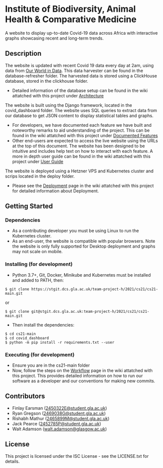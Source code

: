 # Institute of Biodiversity, Animal Health & Comparative Medicine
A website to display up-to-date Covid-19 data across Africa with interactive graphs showcasing recent and long-term trends. 


## Description
The website is updated with recent Covid 19 data every day at 2am, using data from [Our World in Data](https://ourworldindata.org). This data harvester can be found in the database-refresher folder. The harvested data is stored using a ClickHouse database, stored in the clickhouse folder.
- Detailed information of the database setup can be found in the wiki attatched with this project under [Architecture](https://stgit.dcs.gla.ac.uk/team-project-h/2021/cs21/cs21-main/-/wikis/Architecture) 


The website is built using the Django framework, located in the covid_dashboard folder. The website uses SQL queries to extract data from our database to get JSON content to display statistical tables and graphs.
- For developers, we have documented each feature we have built and noteworthy remarks to aid understanding of the project. This can be found in the wiki attatched with this project under [Documented Features](https://stgit.dcs.gla.ac.uk/team-project-h/2021/cs21/cs21-main/-/wikis/Documented-Features)
- Other end-users are expected to access the live website using the URLs at the top of this document. The website has been designed to be intuitive and includes help text on how to interact with each feature. A more in depth user guide can be found in the wiki attatched with this project under [User Guide](https://stgit.dcs.gla.ac.uk/team-project-h/2021/cs21/cs21-main/-/wikis/User-Guide)


The website is deployed using a Hetzner VPS and Kubernetes cluster and scrips located in the deploy folder. 
- Please see the [Deployment](https://stgit.dcs.gla.ac.uk/team-project-h/2021/cs21/cs21-main/-/wikis/Architecture) page in the wiki attatched with this project for detailed information about Deployment.


## Getting Started

### Dependencies
- As a contributing developer you must be using Linux to run the Kubernetes cluster.
- As an end-user, the website is compatible with popular browsers. Note the website is only fully supported for Desktop deployment and graphs may not scale on mobile.

### Installing (for development)
- Python 3.7+, Git, Docker, Minikube and Kubernetes must be installed and added to PATH, then:
```
$ git clone https://stgit.dcs.gla.ac.uk/team-project-h/2021/cs21/cs21-main.git 
```
or 
```
$ git clone git@stgit.dcs.gla.ac.uk:team-project-h/2021/cs21/cs21-main.git
```
- Then install the dependencies:
```
$ cd cs21-main
$ cd covid_dashboard
$ python -m pip install -r requirements.txt --user
```

### Executing (for development)
- Ensure you are in the cs21-main folder
- Now, follow the steps on the [Workflow](https://stgit.dcs.gla.ac.uk/team-project-h/2021/cs21/cs21-main/-/wikis/Workflow) page in the wiki attatched with this project. This provides detailed information on how to run our software as a developer and our conventions for making new commits.


## Contributors
- Finlay Earsman (2450322E@student.gla.ac.uk)
- Ryan Gregson (2469038G@student.gla.ac.uk)
- Rishabh Mathur (2465899M@student.gla.ac.uk)
- Jack Pearce (2452785P@student.gla.ac.uk)
- Walt Adamson (walt.adamson@glasgow.ac.uk)


## License
This project is licensed under the ISC License - see the LICENSE.txt for details.
